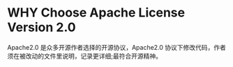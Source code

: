 # WHY Choose Apache License Version 2.0

Apache2.0 是众多开源作者选择的开源协议，Apache2.0 协议下修改代码，作者须在被改动的文件里说明，记录更详细;最符合开源精神。